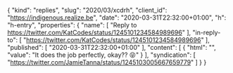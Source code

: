 {
  "kind": "replies",
  "slug": "2020/03/xcdrh",
  "client_id": "https://indigenous.realize.be",
  "date": "2020-03-31T22:32:00+01:00",
  "h": "h-entry",
  "properties": {
    "name": [
      "Reply to https://twitter.com/KatCodes/status/1245101234584989696"
    ],
    "in-reply-to": [
      "https://twitter.com/KatCodes/status/1245101234584989696"
    ],
    "published": [
      "2020-03-31T22:32:00+01:00"
    ],
    "content": [
      {
        "html": "",
        "value": "It does the job perfectly, okay?? 😝"
      }
    ],
    "syndication": [
      "https://twitter.com/JamieTanna/status/1245103005667659779"
    ]
  }
}
